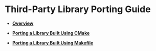 # Third-Party Library Porting Guide<a name="EN-US_TOPIC_0000001157479373"></a>

-   **[Overview](overview.md)**  

-   **[Porting a Library Built Using CMake](porting-a-library-built-using-cmake.md)**  

-   **[Porting a Library Built Using Makefile](porting-a-library-built-using-makefile.md)**  


